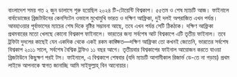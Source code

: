 বাংলাদেশ সময় গত ২ জুন ডালাসে শুরু হয়েছিল ২০২৪ টি-টোয়েন্টি বিশ্বকাপ। ৫৫তম ও শেষ ম্যাচটি আজ। ফাইনালে বার্বাডোজের ব্রিজটাউনের কেনসিংটন ওভালে মুখোমুখি ভারত ও দক্ষিণ আফ্রিকা, দুই দলই অপরাজিত এখন পর্যন্ত। আবহাওয়ার পূর্বাভাসের ম্যাচের শেষ দিকে বৃষ্টির সম্ভাবনা আছে, তবে এখন পর্যন্ত সেটি ঠিকঠাক। দক্ষিণ আফ্রিকা প্রথমবারের মতো খেলছে কোনো বিশ্বকাপ ফাইনালে। ভারতের জন্য সর্বশেষ আট বিশ্বকাপে এটি তৃতীয় ফাইনাল। তবে ট্রফিটা দুদলের কাছেই যেন একদিক থেকে একই রকম কাঙ্ক্ষিত—দক্ষিণ আফ্রিকা তো কখনই জেতেনি, ভারতের সর্বশেষ বিশ্বকাপ ২০১১ সালে, সর্বশেষ বৈশ্বিক ট্রফিও ১১ বছর আগে। তৃতীয়বার বিশ্বকাপের ফাইনাল আয়োজন করতে যাওয়া ব্রিজটাউনে কিছুক্ষণ পরই টস। ফাইনালে, এ বিশ্বকাপে শেষবার (যদি ম্যাচটি আগামীকাল রিজার্ভ ডে-তে না গড়ায়) প্রথম লাইভে আপনাকে স্বাগত জানাচ্ছি আমি সাইফুল্লাহ্‌ বিন আনোয়ার।
